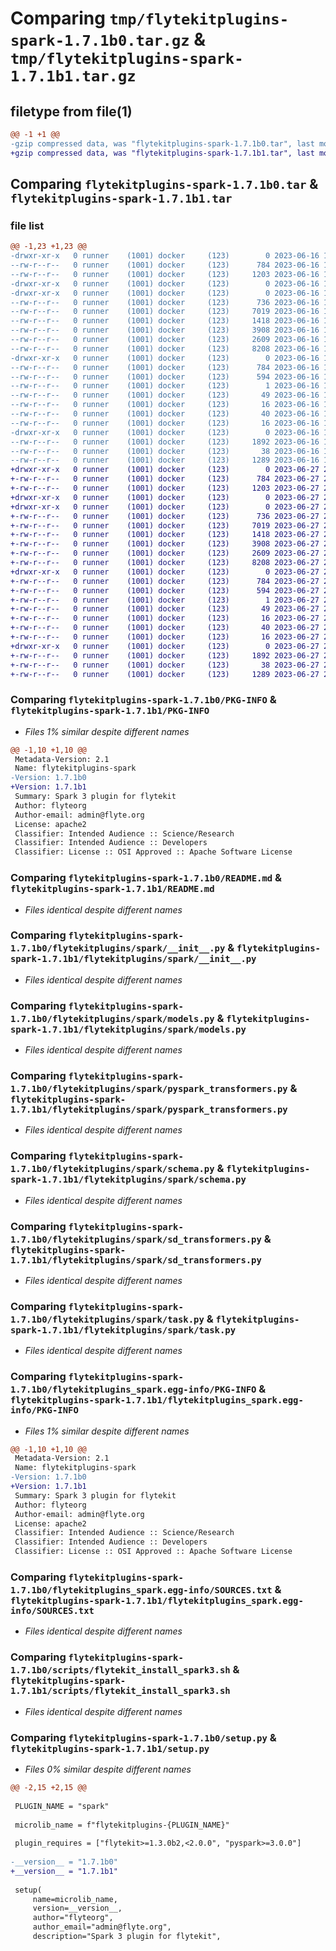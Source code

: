 # Comparing `tmp/flytekitplugins-spark-1.7.1b0.tar.gz` & `tmp/flytekitplugins-spark-1.7.1b1.tar.gz`

## filetype from file(1)

```diff
@@ -1 +1 @@
-gzip compressed data, was "flytekitplugins-spark-1.7.1b0.tar", last modified: Fri Jun 16 18:14:27 2023, max compression
+gzip compressed data, was "flytekitplugins-spark-1.7.1b1.tar", last modified: Tue Jun 27 22:01:00 2023, max compression
```

## Comparing `flytekitplugins-spark-1.7.1b0.tar` & `flytekitplugins-spark-1.7.1b1.tar`

### file list

```diff
@@ -1,23 +1,23 @@
-drwxr-xr-x   0 runner    (1001) docker     (123)        0 2023-06-16 18:14:27.862375 flytekitplugins-spark-1.7.1b0/
--rw-r--r--   0 runner    (1001) docker     (123)      784 2023-06-16 18:14:27.862375 flytekitplugins-spark-1.7.1b0/PKG-INFO
--rw-r--r--   0 runner    (1001) docker     (123)     1203 2023-06-16 18:13:54.000000 flytekitplugins-spark-1.7.1b0/README.md
-drwxr-xr-x   0 runner    (1001) docker     (123)        0 2023-06-16 18:14:27.858375 flytekitplugins-spark-1.7.1b0/flytekitplugins/
-drwxr-xr-x   0 runner    (1001) docker     (123)        0 2023-06-16 18:14:27.862375 flytekitplugins-spark-1.7.1b0/flytekitplugins/spark/
--rw-r--r--   0 runner    (1001) docker     (123)      736 2023-06-16 18:13:54.000000 flytekitplugins-spark-1.7.1b0/flytekitplugins/spark/__init__.py
--rw-r--r--   0 runner    (1001) docker     (123)     7019 2023-06-16 18:13:54.000000 flytekitplugins-spark-1.7.1b0/flytekitplugins/spark/models.py
--rw-r--r--   0 runner    (1001) docker     (123)     1418 2023-06-16 18:13:54.000000 flytekitplugins-spark-1.7.1b0/flytekitplugins/spark/pyspark_transformers.py
--rw-r--r--   0 runner    (1001) docker     (123)     3908 2023-06-16 18:13:54.000000 flytekitplugins-spark-1.7.1b0/flytekitplugins/spark/schema.py
--rw-r--r--   0 runner    (1001) docker     (123)     2609 2023-06-16 18:13:54.000000 flytekitplugins-spark-1.7.1b0/flytekitplugins/spark/sd_transformers.py
--rw-r--r--   0 runner    (1001) docker     (123)     8208 2023-06-16 18:13:54.000000 flytekitplugins-spark-1.7.1b0/flytekitplugins/spark/task.py
-drwxr-xr-x   0 runner    (1001) docker     (123)        0 2023-06-16 18:14:27.862375 flytekitplugins-spark-1.7.1b0/flytekitplugins_spark.egg-info/
--rw-r--r--   0 runner    (1001) docker     (123)      784 2023-06-16 18:14:27.000000 flytekitplugins-spark-1.7.1b0/flytekitplugins_spark.egg-info/PKG-INFO
--rw-r--r--   0 runner    (1001) docker     (123)      594 2023-06-16 18:14:27.000000 flytekitplugins-spark-1.7.1b0/flytekitplugins_spark.egg-info/SOURCES.txt
--rw-r--r--   0 runner    (1001) docker     (123)        1 2023-06-16 18:14:27.000000 flytekitplugins-spark-1.7.1b0/flytekitplugins_spark.egg-info/dependency_links.txt
--rw-r--r--   0 runner    (1001) docker     (123)       49 2023-06-16 18:14:27.000000 flytekitplugins-spark-1.7.1b0/flytekitplugins_spark.egg-info/entry_points.txt
--rw-r--r--   0 runner    (1001) docker     (123)       16 2023-06-16 18:14:27.000000 flytekitplugins-spark-1.7.1b0/flytekitplugins_spark.egg-info/namespace_packages.txt
--rw-r--r--   0 runner    (1001) docker     (123)       40 2023-06-16 18:14:27.000000 flytekitplugins-spark-1.7.1b0/flytekitplugins_spark.egg-info/requires.txt
--rw-r--r--   0 runner    (1001) docker     (123)       16 2023-06-16 18:14:27.000000 flytekitplugins-spark-1.7.1b0/flytekitplugins_spark.egg-info/top_level.txt
-drwxr-xr-x   0 runner    (1001) docker     (123)        0 2023-06-16 18:14:27.862375 flytekitplugins-spark-1.7.1b0/scripts/
--rw-r--r--   0 runner    (1001) docker     (123)     1892 2023-06-16 18:13:54.000000 flytekitplugins-spark-1.7.1b0/scripts/flytekit_install_spark3.sh
--rw-r--r--   0 runner    (1001) docker     (123)       38 2023-06-16 18:14:27.862375 flytekitplugins-spark-1.7.1b0/setup.cfg
--rw-r--r--   0 runner    (1001) docker     (123)     1289 2023-06-16 18:14:14.000000 flytekitplugins-spark-1.7.1b0/setup.py
+drwxr-xr-x   0 runner    (1001) docker     (123)        0 2023-06-27 22:01:00.880770 flytekitplugins-spark-1.7.1b1/
+-rw-r--r--   0 runner    (1001) docker     (123)      784 2023-06-27 22:01:00.880770 flytekitplugins-spark-1.7.1b1/PKG-INFO
+-rw-r--r--   0 runner    (1001) docker     (123)     1203 2023-06-27 22:00:35.000000 flytekitplugins-spark-1.7.1b1/README.md
+drwxr-xr-x   0 runner    (1001) docker     (123)        0 2023-06-27 22:01:00.876770 flytekitplugins-spark-1.7.1b1/flytekitplugins/
+drwxr-xr-x   0 runner    (1001) docker     (123)        0 2023-06-27 22:01:00.876770 flytekitplugins-spark-1.7.1b1/flytekitplugins/spark/
+-rw-r--r--   0 runner    (1001) docker     (123)      736 2023-06-27 22:00:35.000000 flytekitplugins-spark-1.7.1b1/flytekitplugins/spark/__init__.py
+-rw-r--r--   0 runner    (1001) docker     (123)     7019 2023-06-27 22:00:35.000000 flytekitplugins-spark-1.7.1b1/flytekitplugins/spark/models.py
+-rw-r--r--   0 runner    (1001) docker     (123)     1418 2023-06-27 22:00:35.000000 flytekitplugins-spark-1.7.1b1/flytekitplugins/spark/pyspark_transformers.py
+-rw-r--r--   0 runner    (1001) docker     (123)     3908 2023-06-27 22:00:35.000000 flytekitplugins-spark-1.7.1b1/flytekitplugins/spark/schema.py
+-rw-r--r--   0 runner    (1001) docker     (123)     2609 2023-06-27 22:00:35.000000 flytekitplugins-spark-1.7.1b1/flytekitplugins/spark/sd_transformers.py
+-rw-r--r--   0 runner    (1001) docker     (123)     8208 2023-06-27 22:00:35.000000 flytekitplugins-spark-1.7.1b1/flytekitplugins/spark/task.py
+drwxr-xr-x   0 runner    (1001) docker     (123)        0 2023-06-27 22:01:00.880770 flytekitplugins-spark-1.7.1b1/flytekitplugins_spark.egg-info/
+-rw-r--r--   0 runner    (1001) docker     (123)      784 2023-06-27 22:01:00.000000 flytekitplugins-spark-1.7.1b1/flytekitplugins_spark.egg-info/PKG-INFO
+-rw-r--r--   0 runner    (1001) docker     (123)      594 2023-06-27 22:01:00.000000 flytekitplugins-spark-1.7.1b1/flytekitplugins_spark.egg-info/SOURCES.txt
+-rw-r--r--   0 runner    (1001) docker     (123)        1 2023-06-27 22:01:00.000000 flytekitplugins-spark-1.7.1b1/flytekitplugins_spark.egg-info/dependency_links.txt
+-rw-r--r--   0 runner    (1001) docker     (123)       49 2023-06-27 22:01:00.000000 flytekitplugins-spark-1.7.1b1/flytekitplugins_spark.egg-info/entry_points.txt
+-rw-r--r--   0 runner    (1001) docker     (123)       16 2023-06-27 22:01:00.000000 flytekitplugins-spark-1.7.1b1/flytekitplugins_spark.egg-info/namespace_packages.txt
+-rw-r--r--   0 runner    (1001) docker     (123)       40 2023-06-27 22:01:00.000000 flytekitplugins-spark-1.7.1b1/flytekitplugins_spark.egg-info/requires.txt
+-rw-r--r--   0 runner    (1001) docker     (123)       16 2023-06-27 22:01:00.000000 flytekitplugins-spark-1.7.1b1/flytekitplugins_spark.egg-info/top_level.txt
+drwxr-xr-x   0 runner    (1001) docker     (123)        0 2023-06-27 22:01:00.880770 flytekitplugins-spark-1.7.1b1/scripts/
+-rw-r--r--   0 runner    (1001) docker     (123)     1892 2023-06-27 22:00:35.000000 flytekitplugins-spark-1.7.1b1/scripts/flytekit_install_spark3.sh
+-rw-r--r--   0 runner    (1001) docker     (123)       38 2023-06-27 22:01:00.880770 flytekitplugins-spark-1.7.1b1/setup.cfg
+-rw-r--r--   0 runner    (1001) docker     (123)     1289 2023-06-27 22:00:50.000000 flytekitplugins-spark-1.7.1b1/setup.py
```

### Comparing `flytekitplugins-spark-1.7.1b0/PKG-INFO` & `flytekitplugins-spark-1.7.1b1/PKG-INFO`

 * *Files 1% similar despite different names*

```diff
@@ -1,10 +1,10 @@
 Metadata-Version: 2.1
 Name: flytekitplugins-spark
-Version: 1.7.1b0
+Version: 1.7.1b1
 Summary: Spark 3 plugin for flytekit
 Author: flyteorg
 Author-email: admin@flyte.org
 License: apache2
 Classifier: Intended Audience :: Science/Research
 Classifier: Intended Audience :: Developers
 Classifier: License :: OSI Approved :: Apache Software License
```

### Comparing `flytekitplugins-spark-1.7.1b0/README.md` & `flytekitplugins-spark-1.7.1b1/README.md`

 * *Files identical despite different names*

### Comparing `flytekitplugins-spark-1.7.1b0/flytekitplugins/spark/__init__.py` & `flytekitplugins-spark-1.7.1b1/flytekitplugins/spark/__init__.py`

 * *Files identical despite different names*

### Comparing `flytekitplugins-spark-1.7.1b0/flytekitplugins/spark/models.py` & `flytekitplugins-spark-1.7.1b1/flytekitplugins/spark/models.py`

 * *Files identical despite different names*

### Comparing `flytekitplugins-spark-1.7.1b0/flytekitplugins/spark/pyspark_transformers.py` & `flytekitplugins-spark-1.7.1b1/flytekitplugins/spark/pyspark_transformers.py`

 * *Files identical despite different names*

### Comparing `flytekitplugins-spark-1.7.1b0/flytekitplugins/spark/schema.py` & `flytekitplugins-spark-1.7.1b1/flytekitplugins/spark/schema.py`

 * *Files identical despite different names*

### Comparing `flytekitplugins-spark-1.7.1b0/flytekitplugins/spark/sd_transformers.py` & `flytekitplugins-spark-1.7.1b1/flytekitplugins/spark/sd_transformers.py`

 * *Files identical despite different names*

### Comparing `flytekitplugins-spark-1.7.1b0/flytekitplugins/spark/task.py` & `flytekitplugins-spark-1.7.1b1/flytekitplugins/spark/task.py`

 * *Files identical despite different names*

### Comparing `flytekitplugins-spark-1.7.1b0/flytekitplugins_spark.egg-info/PKG-INFO` & `flytekitplugins-spark-1.7.1b1/flytekitplugins_spark.egg-info/PKG-INFO`

 * *Files 1% similar despite different names*

```diff
@@ -1,10 +1,10 @@
 Metadata-Version: 2.1
 Name: flytekitplugins-spark
-Version: 1.7.1b0
+Version: 1.7.1b1
 Summary: Spark 3 plugin for flytekit
 Author: flyteorg
 Author-email: admin@flyte.org
 License: apache2
 Classifier: Intended Audience :: Science/Research
 Classifier: Intended Audience :: Developers
 Classifier: License :: OSI Approved :: Apache Software License
```

### Comparing `flytekitplugins-spark-1.7.1b0/flytekitplugins_spark.egg-info/SOURCES.txt` & `flytekitplugins-spark-1.7.1b1/flytekitplugins_spark.egg-info/SOURCES.txt`

 * *Files identical despite different names*

### Comparing `flytekitplugins-spark-1.7.1b0/scripts/flytekit_install_spark3.sh` & `flytekitplugins-spark-1.7.1b1/scripts/flytekit_install_spark3.sh`

 * *Files identical despite different names*

### Comparing `flytekitplugins-spark-1.7.1b0/setup.py` & `flytekitplugins-spark-1.7.1b1/setup.py`

 * *Files 0% similar despite different names*

```diff
@@ -2,15 +2,15 @@
 
 PLUGIN_NAME = "spark"
 
 microlib_name = f"flytekitplugins-{PLUGIN_NAME}"
 
 plugin_requires = ["flytekit>=1.3.0b2,<2.0.0", "pyspark>=3.0.0"]
 
-__version__ = "1.7.1b0"
+__version__ = "1.7.1b1"
 
 setup(
     name=microlib_name,
     version=__version__,
     author="flyteorg",
     author_email="admin@flyte.org",
     description="Spark 3 plugin for flytekit",
```

